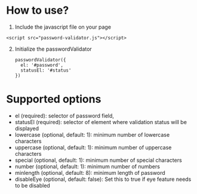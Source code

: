 # How to use?

1. Include the javascript file on your page
  ```
  <script src="password-validator.js"></script>
  ```
  
2. Initialize the passwordValidator
   ```
   passwordValidator({
     el: '#password',
     statusEl: '#status'
   })
   ```

# Supported options

- el (required):  selector of password field,
- statusEl (required): selector of element where validation status will be displayed
- lowercase (optional, default: 1): minimum number of lowercase characters
- uppercase (optional, default: 1): minimum number of uppercase characters
- special (optional, default: 1): minimum number of special characters
- number (optional, default: 1): minimum number of numbers
- minlength (optional, default: 8): minimum length of password
- disableEye (optional, default: false): Set this to true if eye feature needs to be disabled
